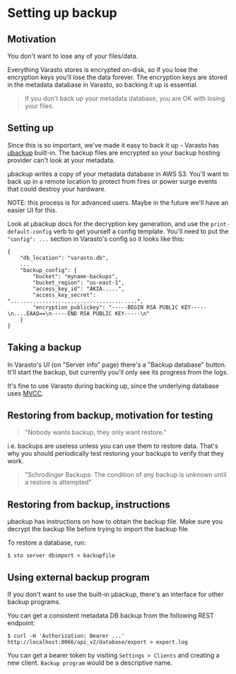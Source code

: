 Setting up backup
=================

Motivation
----------

You don't want to lose any of your files/data.

Everything Varasto stores is encrypted on-disk, so if you lose the encryption keys you'll
lose the data forever. The encryption keys are stored in the metadata database in Varasto,
so backing it up is essential.

> If you don't back up your metadata database, you are OK with losing your files.


Setting up
----------

Since this is so important, we've made it easy to back it up - Varasto has
[µbackup](https://github.com/function61/ubackup) built-in. The backup files are encrypted
so your backup hosting provider can't look at your metadata.

µbackup writes a copy of your metadata database in AWS S3. You'll want to back up in a remote
location to protect from fires or power surge events that could destroy your hardware.

NOTE: this process is for advanced users. Maybe in the future we'll have an easier UI for this.

Look at µbackup docs for the decryption key generation, and use the `print-default-config`
verb to get yourself a config template. You'll need to put the `"config": ...` section
in Varasto's config so it looks like this:

```
{
	"db_location": "varasto.db",
	...
	"backup_config": {
	    "bucket": "myname-backups",
	    "bucket_region": "us-east-1",
	    "access_key_id": "AKIA.....",
	    "access_key_secret": "........................................",
	    "encryption_publickey": "-----BEGIN RSA PUBLIC KEY-----\n....EAAQ==\n-----END RSA PUBLIC KEY-----\n"
	}
}

```


Taking a backup
---------------

In Varasto's UI (on "Server info" page) there's a "Backup database" button. It'll start
the backup, but currently you'll only see its progress from the logs.

It's fine to use Varasto during backing up, since the underlying database uses
[MVCC](https://en.wikipedia.org/wiki/Multiversion_concurrency_control).


Restoring from backup, motivation for testing
---------------------------------------------

> "Nobody wants backup, they only want restore."

i.e. backups are useless unless you can use them to restore data. That's why you should
periodically test restoring your backups to verify that they work.

> "Schrodinger Backups: The condition of any backup is unknown until a restore is attempted"


Restoring from backup, instructions
-----------------------------------

µbackup has instructions on how to obtain the backup file. Make sure you decrypt the backup
file before trying to import the backup file.

To restore a database, run:

```
$ sto server dbimport < backupfile
```


Using external backup program
-----------------------------

If you don't want to use the built-in µbackup, there's an interface for other backup programs.

You can get a consistent metadata DB backup from the following REST endpoint:

```
$ curl -H 'Authorization: Bearer ...' http://localhost:8066/api_v2/database/export > export.log
```

You can get a bearer token by visiting `Settings > Clients` and creating a new client.
`Backup program` would be a descriptive name.

